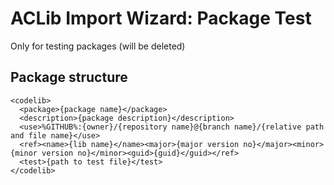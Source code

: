 # ACLib Import Wizard: Package Test
Only for testing packages (will be deleted)

## Package structure
```
<codelib>
  <package>{package name}</package>
  <description>{package description}</description>
  <use>%GITHUB%:{owner}/{repository name}@{branch name}/{relative path and file name}</use>
  <ref><name>{lib name}</name><major>{major version no}</major><minor>{minor version no}</minor><guid>{guid}</guid></ref>
  <test>{path to test file}</test>
</codelib>
```
